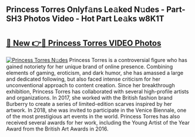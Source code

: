 ## Princess Torres Onlyf𝚊ns Le𝚊ked N𝚞des - Part-SH3 Photos Video - Hot Part Le𝚊ks w8K1T

# <h2><a href="http://ac26730.deff.icu/?id=Princess+Torres">🔗 New 👉🔴 Princess Torres VIDEO Photos</a></h2>

[![Princess Torres N𝚞des](https://i.imgur.com/rIISA9y.gif)](http://ac26730.deff.icu/?id=Princess+Torres)
Princess Torres is a controversial figure who has gained notoriety for her unique brand of online presence. Combining elements of gaming, eroticism, and dark humor, she has amassed a large and dedicated following, but also faced intense criticism for her unconventional approach to content creation. Since her breakthrough exhibition, Princess Torres has collaborated with several high-profile artists and organizations. In 2017, she worked with the British fashion brand Burberry to create a series of limited-edition scarves inspired by her artwork. In 2018, she was invited to participate in the Venice Biennale, one of the most prestigious art events in the world. Princess Torres has also received several awards for her work, including the Young Artist of the Year Award from the British Art Awards in 2016.
